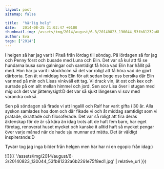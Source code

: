 ```yaml
---
layout: post
sitemap: false

title:  "härlig helg"
date:   2014-08-25 21:02:47 +0100
thumbnail-img: /assets/img/2014/august/6-3/20140823_130044_53fb81232a6b2261e75f8ed1.jpg
author: Eva
tags: ["2014"]
---
```


I helgen så har jag varit i Piteå från lördag till söndag. På lördagen så for jag och Penny först och busade med Luna och Elin. Det var så kul att få se hundarna busa som galningar och samtidigt få höra vad Elin har hållit på med. Hon har ju varit i stockholm så det var roligt att få höra vad de gjort därborta. Sen åt vi middag hos Elin för att sedan bege oss bersika där Elin var med på min och Lisas vinkväll ett tag. Vi drack vin, ät ost och kex och surrade på om allt mellan himmel och jord. Sen sov Lisa över i stugan med mig och det var jättemysigt!:D det var så sjukt längesen vi sov med varandra också. 

Sen på söndagen så firade vi att Ingalill och Ralf har varit gifta i 30 år. Alla syskon samlades hos dom och där fikade vi och åt middag samtidigt som vi pratade, skrattade och filosoferade. Det var så roligt att fira deras äktenskap för de är så kära än idag trots att de haft fem barn, har eget företag, renoverat huset mycket och kanske it alltid haft så mycket pengar över varje månad när de hade sju munnar att mätta.  Det är väldigt inspirerande:D 

Tyvärr tog jag inga bilder från helgen men här har ni en egopic från idag:)

![]({{ '/assets/img/2014/august/6-3/20140823_130044_53fb81232a6b2261e75f8ed1.jpg'  | relative_url }})

